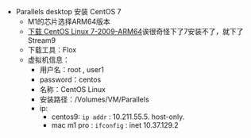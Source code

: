 - Parallels desktop 安装 CentOS 7
	- M1的芯片选择ARM64版本
	-  [下载 CentOS Linux 7-2009-ARM64](https://www.centos.org/download/)诶很奇怪下了7安装不了，就下了 Stream9
	- 下载工具：Flox
	- 虚拟机信息：
		- 用户名：root , user1
		- password：centos
		- 名称：CentOS Linux
		- 安装路径：/Volumes/VM/Parallels
		- ip: 
			- centos9: `ip addr` : 10.211.55.5.    host-only.  
			- mac m1 pro : `ifconfig` : inet 10.37.129.2